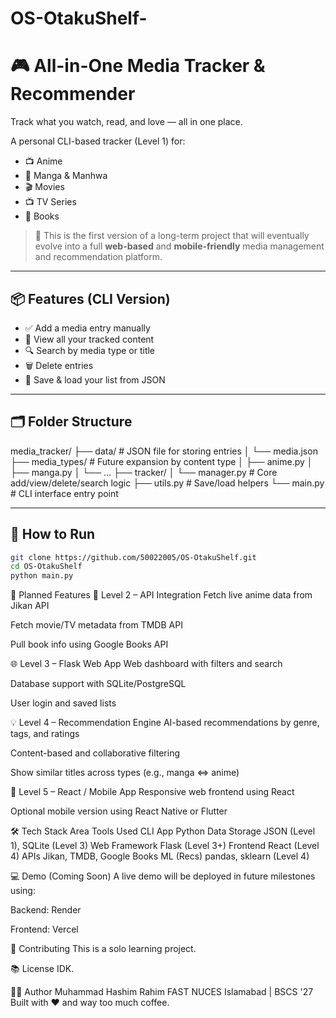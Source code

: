 # OS-OtakuShelf-
# 🎮 All-in-One Media Tracker & Recommender

Track what you watch, read, and love — all in one place.

A personal CLI-based tracker (Level 1) for:
- 📺 Anime
- 📖 Manga & Manhwa
- 🎬 Movies
- 📺 TV Series
- 📘 Books

> 🚀 This is the first version of a long-term project that will eventually evolve into a full **web-based** and **mobile-friendly** media management and recommendation platform.

---

## 📦 Features (CLI Version)
- ✅ Add a media entry manually
- 📄 View all your tracked content
- 🔍 Search by media type or title
- 🗑️ Delete entries
- 💾 Save & load your list from JSON

---

## 🗂️ Folder Structure

media_tracker/
├── data/ # JSON file for storing entries
│ └── media.json
├── media_types/ # Future expansion by content type
│ ├── anime.py
│ ├── manga.py
│ └── ...
├── tracker/
│ └── manager.py # Core add/view/delete/search logic
├── utils.py # Save/load helpers
└── main.py # CLI interface entry point


---

## 🧪 How to Run

```bash
git clone https://github.com/50022005/OS-OtakuShelf.git
cd OS-OtakuShelf
python main.py

```
🧠 Planned Features
🎯 Level 2 – API Integration
Fetch live anime data from Jikan API

Fetch movie/TV metadata from TMDB API

Pull book info using Google Books API

🌐 Level 3 – Flask Web App
Web dashboard with filters and search

Database support with SQLite/PostgreSQL

User login and saved lists

💡 Level 4 – Recommendation Engine
AI-based recommendations by genre, tags, and ratings

Content-based and collaborative filtering

Show similar titles across types (e.g., manga <=> anime)

📱 Level 5 – React / Mobile App
Responsive web frontend using React

Optional mobile version using React Native or Flutter

🛠 Tech Stack
Area	Tools Used
CLI App	Python
Data Storage	JSON (Level 1), SQLite (Level 3)
Web Framework	Flask (Level 3+)
Frontend	React (Level 4)
APIs	Jikan, TMDB, Google Books
ML (Recs)	pandas, sklearn (Level 4)

💻 Demo (Coming Soon)
A live demo will be deployed in future milestones using:

Backend: Render

Frontend: Vercel

🙌 Contributing
This is a solo learning project.

📚 License
IDK.

👨‍💻 Author
Muhammad Hashim Rahim
FAST NUCES Islamabad | BSCS '27
Built with ❤️ and way too much coffee.
